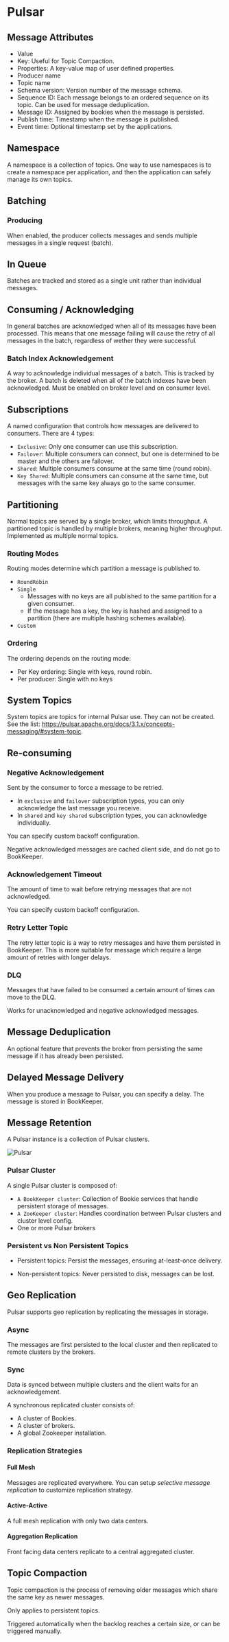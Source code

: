 # Pulsar

## Message Attributes

- Value
- Key: Useful for Topic Compaction.
- Properties: A key-value map of user defined properties.
- Producer name
- Topic name
- Schema version: Version number of the message schema.
- Sequence ID: Each message belongs to an ordered sequence on its topic. Can be used for message deduplication.
- Message ID: Assigned by bookies when the message is persisted.
- Publish time: Timestamp when the message is published.
- Event time: Optional timestamp set by the applications.

## Namespace

A namespace is a collection of topics.
One way to use namespaces is to create a namespace per application, and then the application can safely manage its own topics.

## Batching

### Producing

When enabled, the producer collects messages and sends multiple messages in a single request (batch).

## In Queue

Batches are tracked and stored as a single unit rather than individual messages.

## Consuming / Acknowledging

In general batches are acknowledged when all of its messages have been processed. This means that one message failing will cause the retry of all messages in the batch, regardless of wether they were successful.

### Batch Index Acknowledgement

A way to acknowledge individual messages of a batch. This is tracked by the broker. A batch is deleted when all of the batch indexes have been acknowledged.
Must be enabled on broker level and on consumer level.

## Subscriptions

A named configuration that controls how messages are delivered to consumers. There are 4 types:

- `Exclusive`: Only one consumer can use this subscription.
- `Failover`: Multiple consumers can connect, but one is determined to be master and the others are failover.
- `Shared`: Multiple consumers consume at the same time (round robin).
- `Key Shared`: Multiple consumers can consume at the same time, but messages with the same key always go to the same consumer.

## Partitioning

Normal topics are served by a single broker, which limits throughput. A partitioned topic is handled by multiple brokers, meaning higher throughput.
Implemented as multiple normal topics.

### Routing Modes

Routing modes determine which partition a message is published to.

- `RoundRobin`
- `Single`
  - Messages with no keys are all published to the same partition for a given consumer.
  - If the message has a key, the key is hashed and assigned to a partition (there are multiple hashing schemes available).
- `Custom`

### Ordering

The ordering depends on the routing mode:

- Per Key ordering: Single with keys, round robin.
- Per producer: Single with no keys

## System Topics

System topics are topics for internal Pulsar use. They can not be created. See the list: https://pulsar.apache.org/docs/3.1.x/concepts-messaging/#system-topic.

## Re-consuming

### Negative Acknowledgement

Sent by the consumer to force a message to be retried.

- In `exclusive` and `failover` subscription types, you can only acknowledge the last message you receive.
- In `shared` and `key shared` subscription types, you can acknowledge individually.

You can specify custom backoff configuration.

Negative acknowledged messages are cached client side, and do not go to BookKeeper.

### Acknowledgement Timeout

The amount of time to wait before retrying messages that are not acknowledged.

You can specify custom backoff configuration.

### Retry Letter Topic

The retry letter topic is a way to retry messages and have them persisted in BookKeeper. This is more suitable for message which require a large amount of retries with longer delays.

### DLQ

Messages that have failed to be consumed a certain amount of times can move to the DLQ.

Works for unacknowledged and negative acknowledged messages.

## Message Deduplication

An optional feature that prevents the broker from persisting the same message if it has already been persisted.

## Delayed Message Delivery

When you produce a message to Pulsar, you can specify a delay. The message is stored in BookKeeper.

## Message Retention

A Pulsar instance is a collection of Pulsar clusters.

![Pulsar](pulsar.png)

### Pulsar Cluster

A single Pulsar cluster is composed of:

- `A BookKeeper cluster`: Collection of Bookie services that handle persistent storage of messages.
- `A ZooKeeper cluster`: Handles coordination between Pulsar clusters and cluster level config.
- One or more Pulsar brokers

### Persistent vs Non Persistent Topics

- Persistent topics: Persist the messages, ensuring at-least-once delivery.

- Non-persistent topics: Never persisted to disk, messages can be lost.

## Geo Replication

Pulsar supports geo replication by replicating the messages in storage.

### Async

The messages are first persisted to the local cluster and then replicated to remote clusters by the brokers.

### Sync

Data is synced between multiple clusters and the client waits for an acknowledgement.

A synchronous replicated cluster consists of:

- A cluster of Bookies.
- A cluster of brokers.
- A global Zookeeper installation.

### Replication Strategies

#### Full Mesh

Messages are replicated everywhere. You can setup _selective message replication_ to customize replication strategy.

#### Active-Active

A full mesh replication with only two data centers.

#### Aggregation Replication

Front facing data centers replicate to a central aggregated cluster.

## Topic Compaction

Topic compaction is the process of removing older messages which share the same key as newer messages.

Only applies to persistent topics.

Triggered automatically when the backlog reaches a certain size, or can be triggered manually.

